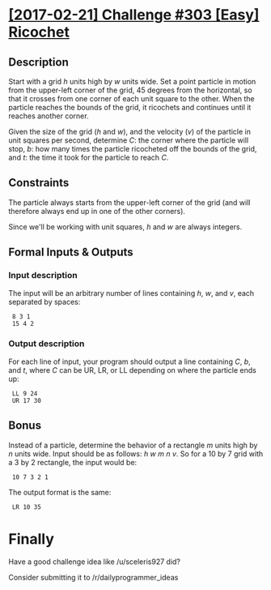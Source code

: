 # [[2017-02-21] Challenge #303 [Easy] Ricochet](https://www.reddit.com/r/dailyprogrammer/comments/5vb1wf/20170221_challenge_303_easy_ricochet/)

## Description

Start with a grid _h_ units high by _w_ units wide. Set a point particle in
motion from the upper-left corner of the grid, 45 degrees from the horizontal,
so that it crosses from one corner of each unit square to the other. When the
particle reaches the bounds of the grid, it ricochets and continues until it
reaches another corner. 

Given the size of the grid (_h_ and _w_), and the velocity (_v_) of the
particle in unit squares per second, determine _C_: the corner where the
particle will stop, _b_: how many times the particle ricocheted off the bounds
of the grid, and _t_: the time it took for the particle to reach _C_.

## Constraints

The particle always starts from the upper-left corner of the grid (and will
therefore always end up in one of the other corners).

Since we'll be working with unit squares, _h_ and _w_ are always integers.

## Formal Inputs & Outputs

### Input description

The input will be an arbitrary number of lines containing _h_, _w_, and _v_,
each separated by spaces:

     8 3 1
     15 4 2

### Output description

For each line of input, your program should output a line containing _C_, _b_,
and _t_, where _C_ can be UR, LR, or LL depending on where the particle ends
up:

     LL 9 24
     UR 17 30

## Bonus

Instead of a particle, determine the behavior of a rectangle _m_ units high by
_n_ units wide. Input should be as follows: _h_ _w_ _m_ _n_ _v_. So for a 10 by
7 grid with a 3 by 2 rectangle, the input would be:

     10 7 3 2 1

The output format is the same:

     LR 10 35

# Finally

Have a good challenge idea like /u/sceleris927 did?

Consider submitting it to /r/dailyprogrammer_ideas
